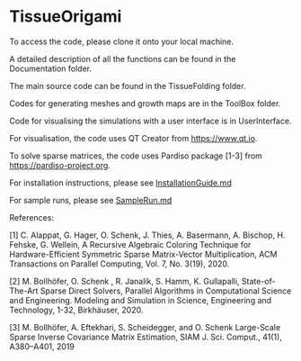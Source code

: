 # TissueOrigami
To access the code, please clone it onto your local machine.

A detailed description of all the functions can be found in the Documentation folder.

The main source code can be found in the TissueFolding folder.

Codes for generating meshes and growth maps are in the ToolBox folder.

Code for visualising the simulations with a user interface is in UserInterface.

For visualisation, the code uses QT Creator from https://www.qt.io.

To solve sparse matrices, the code uses Pardiso package [1-3] from https://pardiso-project.org.

For installation instructions, please see [InstallationGuide.md](https://github.com/nkhalilgharibi/TissueOrigami/blob/ARCCollaboration/InstallationGuide.md)

For sample runs, please see [SampleRun.md](https://github.com/nkhalilgharibi/TissueOrigami/blob/ARCCollaboration/SampleRun.md)


References:

[1] C. Alappat, G. Hager, O. Schenk, J. Thies, A. Basermann, A. Bischop, H. Fehske, G. Wellein, A Recursive Algebraic Coloring Technique for Hardware-Efficient Symmetric Sparse Matrix-Vector Multiplication, ACM Transactions on Parallel Computing, Vol. 7, No. 3(19), 2020.

[2] M. Bollhöfer, O. Schenk , R. Janalik, S. Hamm, K. Gullapalli, State-of-The-Art Sparse Direct Solvers, Parallel Algorithms in Computational Science and Engineering. Modeling and Simulation in Science, Engineering and Technology, 1-32, Birkhäuser, 2020.

[3] M. Bollhöfer, A. Eftekhari, S. Scheidegger, and O. Schenk Large-Scale Sparse Inverse Covariance Matrix Estimation, SIAM J. Sci. Comput., 41(1), A380–A401, 2019
